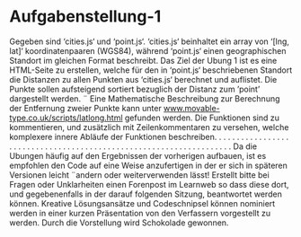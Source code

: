 # Aufgabenstellung-1
Gegeben sind ‘cities.js‘ und ‘point.js‘. ‘cities.js‘ beinhaltet ein array
von ‘[lng, lat]‘ koordinatenpaaren (WGS84), während ‘point.js‘ einen
geographischen Standort im gleichen Format beschreibt.
Das Ziel der Ubung 1 ist es eine HTML-Seite zu erstellen, welche für
den in ‘point.js‘ beschriebenen Standort die Distanzen zu allen Punkten
aus ‘cities.js‘ berechnet und auflistet. Die Punkte sollen aufsteigend
sortiert bezuglich der Distanz zum ’point’ dargestellt werden. ¨
Eine Mathematische Beschreibung zur Berechnung der Entfernung
zweier Punkte kann unter www.movable-type.co.uk/scripts/latlong.html
gefunden werden.
Die Funktionen sind zu kommentieren, und zusätzlich mit Zeilenkommentaren zu versehen, welche komplexere innere Abläufe der Funktionen beschreiben.
. . . . . . . . . . . . . . . . . . . . . . . . . . . . . . . . . . . . . . . . . . . . . . . . . . . . . . . . . . . . . . . . . .
Da die Ubungen häufig auf den Ergebnissen der vorherigen aufbauen, ist es empfohlen den Code auf eine Weise anzufertigen in der er sich
in späteren Versionen leicht ¨andern oder weiterverwenden lässt!
Erstellt bitte bei Fragen oder Unklarheiten einen Forenpost im Learnweb so dass diese dort, und gegebenenfalls in der darauf folgenden Sitzung, beantwortet werden können.
Kreative Lösungsansätze und Codeschnipsel können nominiert werden in einer kurzen Präsentation von den Verfassern vorgestellt zu werden. Durch die Vorstellung wird Schokolade gewonnen.
